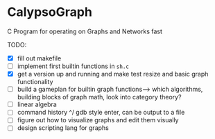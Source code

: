 # CalypsoGraph

C Program for operating on Graphs and Networks fast

TODO:
- [x] fill out makefile
- [ ] implement first builtin functions in `sh.c`
- [x] get a version up and running and make test resize and basic graph functionality
- [ ] build a gameplan for builtin graph functions--> which algorithms, building blocks of graph math, look into category theory?
- [ ] linear algebra
- [ ] command history ^/ gdb style enter, can be output to a file
- [ ] figure out how to visualize graphs and edit them visually
- [ ] design scripting lang for graphs
